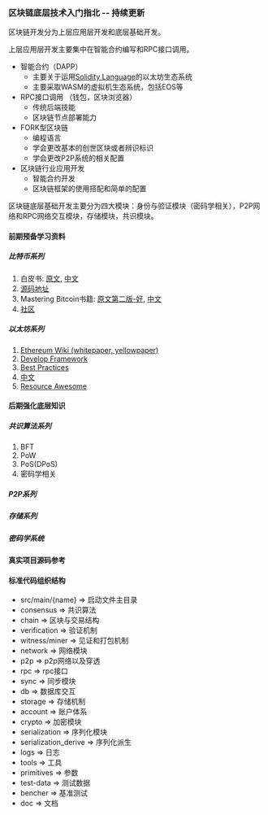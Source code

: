 ### 区块链底层技术入门指北 -- 持续更新
区块链开发分为上层应用层开发和底层基础开发。

上层应用层开发主要集中在智能合约编写和RPC接口调用。
- 智能合约（DAPP）
  - 主要关于运用[Solidity Language](http://solidity.readthedocs.io/en/latest/index.html)的以太坊生态系统
  - 主要采取WASM的虚拟机生态系统，包括EOS等
- RPC接口调用 （钱包，区块浏览器）
  - 传统后端技能
  - 区块链节点部署能力
- FORK型区块链
  - 编程语言
  - 学会更改基本的创世区块或者辨识标识
  - 学会更改P2P系统的相关配置
- 区块链行业应用开发
  - 智能合约开发
  - 区块链框架的使用搭配和简单的配置

区块链底层基础开发主要分为四大模块：身份与验证模块（密码学相关），P2P网络和RPC网络交互模块，存储模块，共识模块。

#### 前期预备学习资料
##### 比特币系列
1. 白皮书: [原文](https://bitcoin.org/bitcoin.pdf), [中文](http://www.8btc.com/wiki/bitcoin-a-peer-to-peer-electronic-cash-system)
2. [源码地址](https://github.com/bitcoin/bitcoin)
3. Mastering Bitcoin书籍: [原文第二版-好](https://github.com/bitcoinbook/bitcoinbook), [中文](http://book.8btc.com/books/6/masterbitcoin2cn/_book/)
4. [社区](https://bitcointalk.org/)

##### 以太坊系列
1. [Ethereum Wiki (whitepaper, yellowpaper)](https://github.com/ethereum/wiki/wiki)
2. [Develop Framework](https://github.com/trufflesuite/truffle)
3. [Best Practices](https://consensys.github.io/smart-contract-best-practices/)
4. [中文](https://github.com/ConsenSys/smart-contract-best-practices/blob/master/README-zh.md)
5. [Resource Awesome](https://github.com/Scanate/EthList)

#### 后期强化底层知识
##### 共识算法系列
1. BFT
2. PoW
3. PoS(DPoS)
4. 密码学相关

##### P2P系列


##### 存储系列


##### 密码学系统


#### 真实项目源码参考


#### 标准代码组织结构
- src/main/{name} => 启动文件主目录
- consensus => 共识算法
- chain => 区块与交易结构
- verification => 验证机制
- witness/miner => 见证和打包机制
- network => 网络模块
- p2p => p2p网络以及穿透
- rpc => rpc接口
- sync => 同步模块
- db => 数据库交互
- storage => 存储机制
- account => 账户体系
- crypto  => 加密模块
- serialization => 序列化模块
- serialization_derive => 序列化派生
- logs => 日志
- tools => 工具
- primitives => 参数
- test-data => 测试数据
- bencher => 基准测试
- doc => 文档
